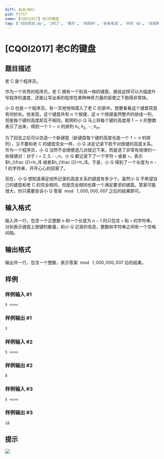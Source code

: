 ```yaml
---
diff: 省选/NOI-
pid: P3757
name: [CQOI2017] 老C的键盘
tag: ['动态规划,dp', '2017', '重庆', '线段树', '各省省选', '树形 dp', '前缀和']
---
```

# [CQOI2017] 老C的键盘
## 题目描述

老 C 是个程序员。

作为一个优秀的程序员，老 C 拥有一个别具一格的键盘，据说这样可以大幅提升写程序的速度，还能让写出来的程序在某种神奇力量的驱使之下跑得非常快。

小 Q 也是一个程序员。有一天他悄悄潜入了老 C 的家中，想要看看这个键盘究竟有何妙处。他发现，这个键盘共有 $n$ 个按键，这 $n$ 个按键虽然整齐的排成一列，但是每个键的高度却互不相同。聪明的小 Q 马上将每个键的高度用 $1 \sim n$ 的整数表示了出来，得到一个 $1 \sim n$ 的排列 $h_1,h_2, \cdots ,h_n$。

为了回去之后可以仿造一个新键盘（新键盘每个键的高度也是一个 $1 \sim n$ 的排列），又不要和老 C 的键盘完全一样，小 Q 决定记录下若干对按键的高度关系。作为一个程序员，小 Q 当然不会随便选几对就记下来，而是选了非常有规律的一些按键对：对于 $i=2,3, \cdots ,n$，小 Q 都记录下了一个字符 `<` 或者 `>`，表示 $h_{\frac i2}<h_i$ 或者$h_{\frac i2}>h_i$。于是，小 Q 得到了一个长度为 $n-1$ 的字符串，开开心心的回家了。

现在，小 Q 想知道满足他所记录的高度关系的键盘有多少个。虽然小 Q 不希望自己的键盘和老 C 的完全相同，但是完全相同也算一个满足要求的键盘。答案可能很大，你只需要告诉小 Q 答案 $\bmod ~ 1,000,000,007$ 之后的结果即可。

## 输入格式

输入共一行，包含一个正整数 $n$ 和一个长度为 $n - 1$ 的只包含 `<` 和 `>` 的字符串，分别表示键盘上按键的数量，和小 Q 记录的信息，整数和字符串之间有一个空格间隔。

## 输出格式

输出共一行，包含一个整数，表示答案 $\bmod      ~ 1,000,000,007$ 后的结果。

## 样例

### 样例输入 #1
```
5 <>><
```
### 样例输出 #1
```
3
```
### 样例输入 #2
```
5 <<<<
```
### 样例输出 #2
```
8
```
### 样例输入 #3
```
5 <<>>
```
### 样例输出 #3
```
18
```
## 提示



![](https://cdn.luogu.com.cn/upload/pic/5095.png)

